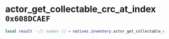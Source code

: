 # actor_get_collectable_crc_at_index `0x608DCAEF`

```lua
local result --[[ number ]] = natives.inventory.actor_get_collectable_crc_at_index(_unk0 --[[ number ]], _unk1 --[[ number ]])
```